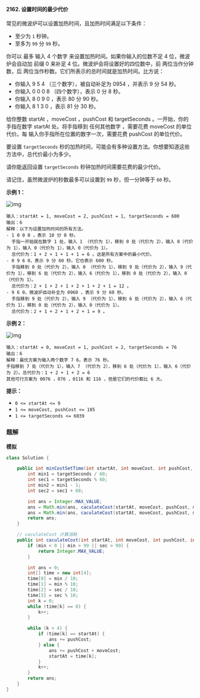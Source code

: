 #### 2162. 设置时间的最少代价

常见的微波炉可以设置加热时间，且加热时间满足以下条件：

- 至少为 `1` 秒钟。
- 至多为 `99` 分 `99` 秒。

你可以 最多 输入 4 个数字 来设置加热时间。如果你输入的位数不足 4 位，微波炉会自动加 前缀 0 来补足 4 位。微波炉会将设置好的四位数中，前 两位当作分钟数，后 两位当作秒数。它们所表示的总时间就是加热时间。比方说：

* 你输入 9 5 4 （三个数字），被自动补足为 0954 ，并表示 9 分 54 秒。
* 你输入 0 0 0 8 （四个数字），表示 0 分 8 秒。
* 你输入 8 0 9 0 ，表示 80 分 90 秒。
* 你输入 8 1 3 0 ，表示 81 分 30 秒。

给你整数 startAt ，moveCost ，pushCost 和 targetSeconds 。一开始，你的手指在数字 startAt 处。将手指移到 任何其他数字 ，需要花费 moveCost 的单位代价。每 输入你手指所在位置的数字一次，需要花费 pushCost 的单位代价。

要设置 `targetSeconds` 秒的加热时间，可能会有多种设置方法。你想要知道这些方法中，总代价最小为多少。

请你能返回设置 `targetSeconds` 秒钟加热时间需要花费的最少代价。

请记住，虽然微波炉的秒数最多可以设置到 `99` 秒，但一分钟等于 `60` 秒。

**示例 1：**

![img](http://gitlab.wsh-study.com/xp-study/LeeteCode/-/blob/master/模拟/images/设置时间的最少代价/1.jpg)

```shell
输入：startAt = 1, moveCost = 2, pushCost = 1, targetSeconds = 600
输出：6
解释：以下为设置加热时间的所有方法。
- 1 0 0 0 ，表示 10 分 0 秒。
  手指一开始就在数字 1 处，输入 1 （代价为 1），移到 0 处（代价为 2），输入 0（代价为 1），输入 0（代价为 1），输入 0（代价为 1）。
  总代价为：1 + 2 + 1 + 1 + 1 = 6 。这是所有方案中的最小代价。
- 0 9 6 0，表示 9 分 60 秒。它也表示 600 秒。
  手指移到 0 处（代价为 2），输入 0 （代价为 1），移到 9 处（代价为 2），输入 9（代价为 1），移到 6 处（代价为 2），输入 6（代价为 1），移到 0 处（代价为 2），输入 0（代价为 1）。
  总代价为：2 + 1 + 2 + 1 + 2 + 1 + 2 + 1 = 12 。
- 9 6 0，微波炉自动补全为 0960 ，表示 9 分 60 秒。
  手指移到 9 处（代价为 2），输入 9 （代价为 1），移到 6 处（代价为 2），输入 6（代价为 1），移到 0 处（代价为 2），输入 0（代价为 1）。
  总代价为：2 + 1 + 2 + 1 + 2 + 1 = 9 。
```

**示例 2：**

![img](http://gitlab.wsh-study.com/xp-study/LeeteCode/-/blob/master/模拟/images/设置时间的最少代价/2.jpg)

```shell
输入：startAt = 0, moveCost = 1, pushCost = 2, targetSeconds = 76
输出：6
解释：最优方案为输入两个数字 7 6，表示 76 秒。
手指移到 7 处（代价为 1），输入 7 （代价为 2），移到 6 处（代价为 1），输入 6（代价为 2）。总代价为：1 + 2 + 1 + 2 = 6
其他可行方案为 0076 ，076 ，0116 和 116 ，但是它们的代价都比 6 大。
```

**提示：**

- `0 <= startAt <= 9`
- `1 <= moveCost, pushCost <= 105`
- `1 <= targetSeconds <= 6039`

### 题解

**模拟**

```java
class Solution {

    public int minCostSetTime(int startAt, int moveCost, int pushCost, int targetSeconds) {
        int min1 = targetSeconds / 60;
        int sec1 = targetSeconds % 60;
        int min2 = min1 - 1;
        int sec2 = sec1 + 60;

        int ans = Integer.MAX_VALUE;
        ans = Math.min(ans, caculateCost(startAt, moveCost, pushCost, min1, sec1));
        ans = Math.min(ans, caculateCost(startAt, moveCost, pushCost, min2, sec2));
        return ans;
    }

    // caculateCost 计算消耗
    public int caculateCost(int startAt, int moveCost, int pushCost, int min, int sec) {
        if (min < 0 || min > 99 || sec > 99) {
            return Integer.MAX_VALUE;
        }

        int ans = 0;
        int[] time = new int[4];
        time[0] = min / 10;
        time[1] = min % 10;
        time[2] = sec / 10;
        time[3] = sec % 10;
        int k = 0;
        while (time[k] == 0) {
            k++;
        }

        while (k < 4) {
            if (time[k] == startAt) {
                ans += pushCost;
            } else {
                ans += pushCost + moveCost;
                startAt = time[k];
            }
            k++;
        }
        return ans;
    }
}
```

